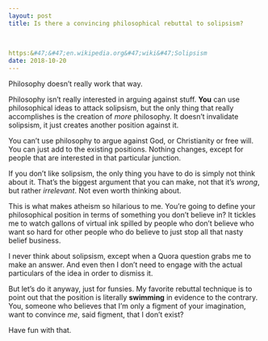 ```yaml
---
layout: post
title: Is there a convincing philosophical rebuttal to solipsism?
    
        
    
https:&#47;&#47;en.wikipedia.org&#47;wiki&#47;Solipsism
date: 2018-10-20
---
```


<p>Philosophy doesn’t really work that way.</p><p>Philosophy isn’t really interested in arguing against stuff. <b>You</b> can use philosophical ideas to attack solipsism, but the only thing that really accomplishes is the creation of <i>more</i> philosophy. It doesn’t invalidate solipsism, it just creates another position against it.</p><p>You can’t use philosophy to argue against God, or Christianity or free will. You can just add to the existing positions. Nothing changes, except for people that are interested in that particular junction.</p><p>If you don’t like solipsism, the only thing you have to do is simply not think about it. That’s the biggest argument that you can make, not that it’s <i>wrong</i>, but rather <i>irrelevant</i>. Not even worth thinking about.</p><p>This is what makes atheism so hilarious to me. You’re going to define your philosophical position in terms of something you don’t believe in? It tickles me to watch gallons of virtual ink spilled by people who don’t believe who want so hard for other people who do believe to just stop all that nasty belief business.</p><p>I never think about solipsism, except when a Quora question grabs me to make an answer. And even then I don’t need to engage with the actual particulars of the idea in order to dismiss it.</p><p>But let’s do it anyway, just for funsies. My favorite rebuttal technique is to point out that the position is literally <b>swimming</b> in evidence to the contrary. You, someone who believes that I’m only a figment of your imagination, want to convince <i>me</i>, said figment, that I don’t exist?</p><p>Have fun with that.</p>
